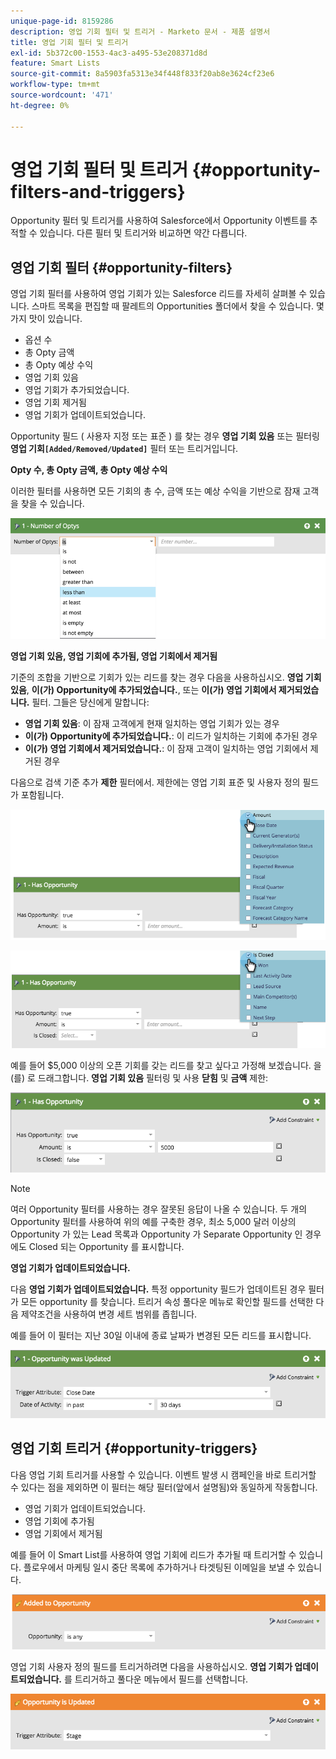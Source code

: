 ```yaml
---
unique-page-id: 8159286
description: 영업 기회 필터 및 트리거 - Marketo 문서 - 제품 설명서
title: 영업 기회 필터 및 트리거
exl-id: 5b372c00-1553-4ac3-a495-53e208371d8d
feature: Smart Lists
source-git-commit: 8a5903fa5313e34f448f833f20ab8e3624cf23e6
workflow-type: tm+mt
source-wordcount: '471'
ht-degree: 0%

---
```


# 영업 기회 필터 및 트리거 {#opportunity-filters-and-triggers}

Opportunity 필터 및 트리거를 사용하여 Salesforce에서 Opportunity 이벤트를 추적할 수 있습니다. 다른 필터 및 트리거와 비교하면 약간 다릅니다.

## 영업 기회 필터 {#opportunity-filters}

영업 기회 필터를 사용하여 영업 기회가 있는 Salesforce 리드를 자세히 살펴볼 수 있습니다. 스마트 목록을 편집할 때 팔레트의 Opportunities 폴더에서 찾을 수 있습니다. 몇 가지 맛이 있습니다.

* 옵션 수
* 총 Opty 금액
* 총 Opty 예상 수익
* 영업 기회 있음
* 영업 기회가 추가되었습니다.
* 영업 기회 제거됨
* 영업 기회가 업데이트되었습니다.

Opportunity 필드 ( 사용자 지정 또는 표준 ) 를 찾는 경우 **영업 기회 있음** 또는 필터링 **영업 기회`[Added/Removed/Updated]`** 필터 또는 트리거입니다.

**Opty 수, 총 Opty 금액, 총 Opty 예상 수익**

이러한 필터를 사용하면 모든 기회의 총 수, 금액 또는 예상 수익을 기반으로 잠재 고객을 찾을 수 있습니다.

![](assets/image2015-6-11-12-3a29-3a34.png)

**영업 기회 있음, 영업 기회에 추가됨, 영업 기회에서 제거됨**

기준의 조합을 기반으로 기회가 있는 리드를 찾는 경우 다음을 사용하십시오. **영업 기회 있음**, **이(가) Opportunity에 추가되었습니다.**, 또는 **이(가) 영업 기회에서 제거되었습니다.** 필터. 그들은 당신에게 말합니다:

* **영업 기회 있음**: 이 잠재 고객에게 현재 일치하는 영업 기회가 있는 경우
* **이(가) Opportunity에 추가되었습니다.**: 이 리드가 일치하는 기회에 추가된 경우
* **이(가) 영업 기회에서 제거되었습니다.**: 이 잠재 고객이 일치하는 영업 기회에서 제거된 경우

다음으로 검색 기준 추가 **제한** 필터에서. 제한에는 영업 기회 표준 및 사용자 정의 필드가 포함됩니다.

![](assets/image2015-6-11-12-3a31-3a0.png)

![](assets/image2015-6-11-12-3a31-3a46.png)

예를 들어 $5,000 이상의 오픈 기회를 갖는 리드를 찾고 싶다고 가정해 보겠습니다. 을(를) 로 드래그합니다. **영업 기회 있음** 필터링 및 사용 **닫힘** 및 **금액** 제한:

![](assets/image2015-6-11-12-3a32-3a0.png)

>[!NOTE]
>
>여러 Opportunity 필터를 사용하는 경우 잘못된 응답이 나올 수 있습니다. 두 개의 Opportunity 필터를 사용하여 위의 예를 구축한 경우, 최소 5,000 달러 이상의 Opportunity 가 있는 Lead 목록과 Opportunity 가 Separate Opportunity 인 경우에도 Closed 되는 Opportunity 를 표시합니다.

**영업 기회가 업데이트되었습니다.**

다음 **영업 기회가 업데이트되었습니다.** 특정 opportunity 필드가 업데이트된 경우 필터가 모든 opportunity 를 찾습니다. 트리거 속성 풀다운 메뉴로 확인할 필드를 선택한 다음 제약조건을 사용하여 변경 세트 범위를 좁힙니다.

예를 들어 이 필터는 지난 30일 이내에 종료 날짜가 변경된 모든 리드를 표시합니다.

![](assets/image2015-6-11-12-3a33-3a7.png)

## 영업 기회 트리거 {#opportunity-triggers}

다음 영업 기회 트리거를 사용할 수 있습니다. 이벤트 발생 시 캠페인을 바로 트리거할 수 있다는 점을 제외하면 이 필터는 해당 필터(앞에서 설명됨)와 동일하게 작동합니다.

* 영업 기회가 업데이트되었습니다.
* 영업 기회에 추가됨
* 영업 기회에서 제거됨

예를 들어 이 Smart List를 사용하여 영업 기회에 리드가 추가될 때 트리거할 수 있습니다. 플로우에서 마케팅 일시 중단 목록에 추가하거나 타겟팅된 이메일을 보낼 수 있습니다.

![](assets/image2015-6-11-12-3a33-3a48.png)

영업 기회 사용자 정의 필드를 트리거하려면 다음을 사용하십시오. **영업 기회가 업데이트되었습니다.** 를 트리거하고 풀다운 메뉴에서 필드를 선택합니다.

![](assets/image2015-6-11-12-3a33-3a34.png)
